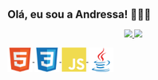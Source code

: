## Olá, eu sou a Andressa! 👩🏽‍💻

<div align="center">
  <a href="https://github.com/andressaferw">
  <img height="160em" src="https://github-readme-stats.vercel.app/api?username=andressaferw&show_icons=true&theme=dracula&include_all_commits=true&count_private=true"/>
  <img height="160em" src="https://github-readme-stats.vercel.app/api/top-langs/?username=andressaferw&layout=compact&langs_count=7&theme=dracula"/>
</div>
    
<div style="display: inline_block"><br>
  <img align="center" alt="Andressa-HTML" width="50px" src="https://raw.githubusercontent.com/devicons/devicon/master/icons/html5/html5-original.svg">
  <img align="center" alt="Andressa-CSS" width="50px" src="https://raw.githubusercontent.com/devicons/devicon/master/icons/css3/css3-original.svg">
  <img align="center" alt="Andressa-Js" width="50px" src="https://raw.githubusercontent.com/devicons/devicon/master/icons/javascript/javascript-plain.svg">
  <img align="center" alt="Andressa-Java" width="50px" src="https://github.com/devicons/devicon/blob/9f4f5cdb393299a81125eb5127929ea7bfe42889/icons/java/java-original.svg">
</div>
   
